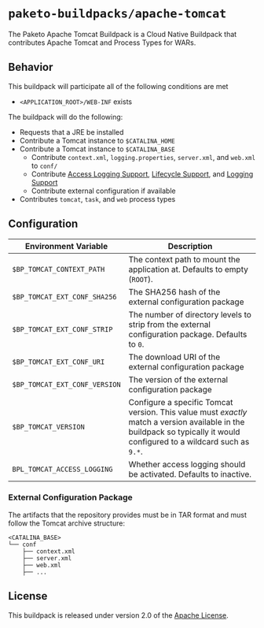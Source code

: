 # `paketo-buildpacks/apache-tomcat`
The Paketo Apache Tomcat Buildpack is a Cloud Native Buildpack that contributes Apache Tomcat and Process Types for WARs.

## Behavior
This buildpack will participate all of the following conditions are met

* `<APPLICATION_ROOT>/WEB-INF` exists

The buildpack will do the following:

* Requests that a JRE be installed
* Contribute a Tomcat instance to `$CATALINA_HOME`
* Contribute a Tomcat instance to `$CATALINA_BASE`
  * Contribute `context.xml`, `logging.properties`, `server.xml`, and `web.xml` to `conf/`
  * Contribute [Access Logging Support][als], [Lifecycle Support][lcs], and [Logging Support][lgs]
  * Contribute external configuration if available
* Contributes `tomcat`, `task`, and `web` process types

[als]: https://github.com/cloudfoundry/java-buildpack-support/tree/master/tomcat-access-logging-support
[lcs]: https://github.com/cloudfoundry/java-buildpack-support/tree/master/tomcat-lifecycle-support
[lgs]: https://github.com/cloudfoundry/java-buildpack-support/tree/master/tomcat-logging-support

## Configuration
| Environment Variable | Description
| -------------------- | -----------
| `$BP_TOMCAT_CONTEXT_PATH` | The context path to mount the application at.  Defaults to empty (`ROOT`).
| `$BP_TOMCAT_EXT_CONF_SHA256` | The SHA256 hash of the external configuration package
| `$BP_TOMCAT_EXT_CONF_STRIP` | The number of directory levels to strip from the external configuration package.  Defaults to `0`.
| `$BP_TOMCAT_EXT_CONF_URI` | The download URI of the external configuration package
| `$BP_TOMCAT_EXT_CONF_VERSION` | The version of the external configuration package
| `$BP_TOMCAT_VERSION` |  Configure a specific Tomcat version.  This value must _exactly_ match a version available in the buildpack so typically it would configured to a wildcard such as `9.*`.
| `BPL_TOMCAT_ACCESS_LOGGING` | Whether access logging should be activated.  Defaults to inactive.

### External Configuration Package
The artifacts that the repository provides must be in TAR format and must follow the Tomcat archive structure:

```
<CATALINA_BASE>
└── conf
    ├── context.xml
    ├── server.xml
    ├── web.xml
    ├── ...
```

## License
This buildpack is released under version 2.0 of the [Apache License][a].

[a]: http://www.apache.org/licenses/LICENSE-2.0
